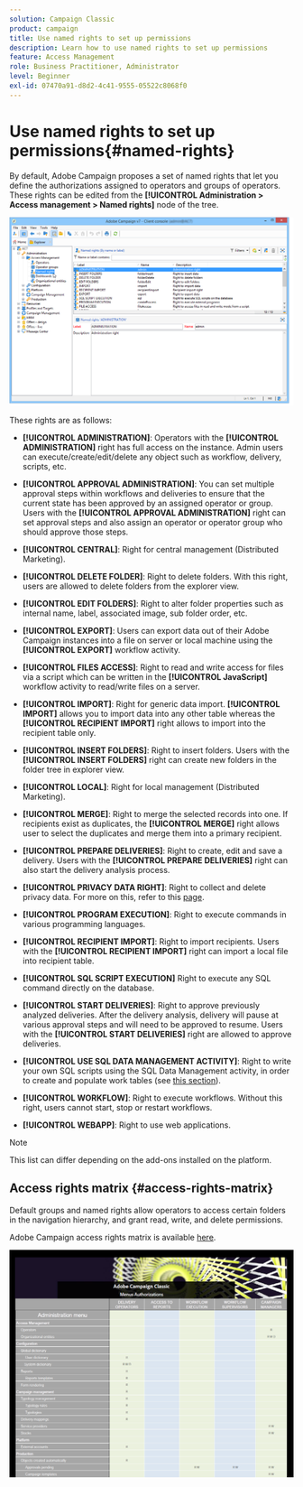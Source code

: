 ```yaml
---
solution: Campaign Classic
product: campaign
title: Use named rights to set up permissions
description: Learn how to use named rights to set up permissions
feature: Access Management
role: Business Practitioner, Administrator
level: Beginner
exl-id: 07470a91-d8d2-4c41-9555-05522c8068f0
---
```

# Use named rights to set up permissions{#named-rights}

By default, Adobe Campaign proposes a set of named rights that let you define the authorizations assigned to operators and groups of operators. These rights can be edited from the **[!UICONTROL Administration > Access management > Named rights]** node of the tree. 

![](assets/s_ncs_admin_named_rights.png)

These rights are as follows:

* **[!UICONTROL ADMINISTRATION]**: Operators with the **[!UICONTROL ADMINISTRATION]** right has full access on the instance. Admin users can execute/create/edit/delete any object such as workflow, delivery, scripts, etc.

* **[!UICONTROL APPROVAL ADMINISTRATION]**: You can set multiple approval steps within workflows and deliveries to ensure that the current state has been approved by an assigned operator or group. Users with the **[!UICONTROL APPROVAL ADMINISTRATION]** right can set approval steps and also assign an operator or operator group who should approve those steps.

* **[!UICONTROL CENTRAL]**: Right for central management (Distributed Marketing).

* **[!UICONTROL DELETE FOLDER]**: Right to delete folders. With this right, users are allowed to delete folders from the explorer view.

* **[!UICONTROL EDIT FOLDERS]**: Right to alter folder properties such as internal name, label, associated image, sub folder order, etc.

* **[!UICONTROL EXPORT]**: Users can export data out of their Adobe Campaign instances into a file on server or local machine using the **[!UICONTROL EXPORT]** workflow activity.

* **[!UICONTROL FILES ACCESS]**: Right to read and write access for files via a script which can be written in the **[!UICONTROL JavaScript]** workflow activity to read/write files on a server.

* **[!UICONTROL IMPORT]**: Right for generic data import. **[!UICONTROL IMPORT]** allows you to import data into any other table whereas the **[!UICONTROL RECIPIENT IMPORT]** right allows to import into the recipient table only.

* **[!UICONTROL INSERT FOLDERS]**: Right to insert folders. Users with the **[!UICONTROL INSERT FOLDERS]** right can create new folders in the folder tree in explorer view.

* **[!UICONTROL LOCAL]**: Right for local management (Distributed Marketing).

* **[!UICONTROL MERGE]**: Right to merge the selected records into one. If recipients exist as duplicates, the **[!UICONTROL MERGE]** right allows user to select the duplicates and merge them into a primary recipient.

* **[!UICONTROL PREPARE DELIVERIES]**: Right to create, edit and save a delivery. Users with the **[!UICONTROL PREPARE DELIVERIES]** right can also start the delivery analysis process.

* **[!UICONTROL PRIVACY DATA RIGHT]**: Right to collect and delete privacy data. For more on this, refer to this [page](https://helpx.adobe.com/campaign/kb/acc-privacy.html).

* **[!UICONTROL PROGRAM EXECUTION]**: Right to execute commands in various programming languages.

* **[!UICONTROL RECIPIENT IMPORT]**: Right to import recipients. Users with the **[!UICONTROL RECIPIENT IMPORT]** right can import a local file into recipient table.

* **[!UICONTROL SQL SCRIPT EXECUTION]** Right to execute any SQL command directly on the database.

* **[!UICONTROL START DELIVERIES]**: Right to approve previously analyzed deliveries. After the delivery analysis, delivery will pause at various approval steps and will need to be approved to resume. Users with the **[!UICONTROL START DELIVERIES]** right are allowed to approve deliveries.

* **[!UICONTROL USE SQL DATA MANAGEMENT ACTIVITY]**: Right to write your own SQL scripts using the SQL Data Management activity, in order to create and populate work tables (see [this section](../../workflow/using/sql-data-management.md)).

* **[!UICONTROL WORKFLOW]**: Right to execute workflows. Without this right, users cannot start, stop or restart workflows.

* **[!UICONTROL WEBAPP]**: Right to use web applications.

>[!NOTE]
>
>This list can differ depending on the add-ons installed on the platform.

## Access rights matrix {#access-rights-matrix}

Default groups and named rights allow operators to access certain folders in the navigation hierarchy, and grant read, write, and delete permissions.

Adobe Campaign access rights matrix is available [here](assets/access-rights-matrix.pdf).

[![image](assets/do-not-localize/user_management.png)](https://experienceleague.adobe.com/docs/campaign-classic/assets/access-rights-matrix.pdf?lang=en)
